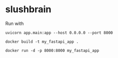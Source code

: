 # slushbrain

Run with
```
uvicorn app.main:app --host 0.0.0.0 --port 8000

docker build -t my_fastapi_app .

docker run -d -p 8000:8000 my_fastapi_app
```


